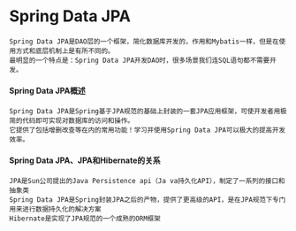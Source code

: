 # Spring Data JPA
```
Spring Data JPA是DAO层的一个框架，简化数据库开发的，作用和Mybatis一样，但是在使用方式和底层机制上是有所不同的。
最明显的一个特点是：Spring Data JPA开发DAO时，很多场景我们连SQL语句都不需要开发。
```

#### Spring Data JPA概述
```
Spring Data JPA是Spring基于JPA规范的基础上封装的一套JPA应用框架，可使开发者用极简的代码即可实现对数据库的访问和操作。
它提供了包括增删改查等在内的常用功能！学习并使用Spring Data JPA可以极大的提高开发效率。
```

#### Spring Data JPA、JPA和Hibernate的关系
```
JPA是Sun公司提出的Java Persistence api（Ja va持久化API），制定了一系列的接口和抽象类
Spring Data JPA是Spring封装JPA之后的产物，提供了更高级的API，是在JPA规范下专门用来进行数据持久化的解决方案
Hibernate是实现了JPA规范的一个成熟的ORM框架
```